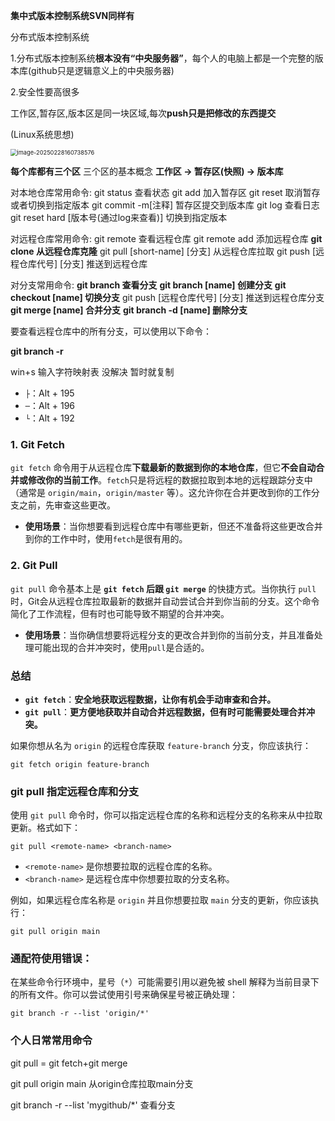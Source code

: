 **集中式版本控制系统SVN同样有**

分布式版本控制系统

1.分布式版本控制系统**根本没有“中央服务器”**，每个人的电脑上都是一个完整的版本库(github只是逻辑意义上的中央服务器)

2.安全性要高很多



工作区,暂存区,版本区是同一块区域,每次**push只是把修改的东西提交**

(Linux系统思想)



<img src="C:\Users\pqy\AppData\Roaming\Typora\typora-user-images\image-20250228160738576.png" alt="image-20250228160738576" style="zoom: 66%;" />

**每个库都有三个区**
三个区的基本概念
**工作区 -> 暂存区(快照) -> 版本库**

对本地仓库常用命令:
git status 								查看状态
git add										加入暂存区
git reset									取消暂存或者切换到指定版本
git commit  -m[注释]				暂存区提交到版本库
git log										查看日志
git reset hard [版本号(通过log来查看)]			切换到指定版本

对远程仓库常用命令:
git remote													查看远程仓库
git remote add											添加远程仓库
**git clone 													从远程仓库克隆**
git pull	[short-name]	[分支]				从远程仓库拉取
git push	[远程仓库代号]	[分支]		推送到远程仓库

对分支常用命令:
**git branch										查看分支**
**git branch	[name]						创建分支**
**git checkout 	[name]						切换分支**
git push	[远程仓库代号]	[分支]			推送到远程仓库分支
**git merge	[name]						合并分支**
**git branch	-d	[name]					删除分支**



要查看远程仓库中的所有分支，可以使用以下命令：

**git branch -r**

win+s 输入字符映射表 没解决 暂时就复制

- `├`：Alt + 195
- `─`：Alt + 196
- `└`：Alt + 192



### 1. **Git Fetch**

`git fetch` 命令用于从远程仓库**下载最新的数据到你的本地仓库**，但它**不会自动合并或修改你的当前工作**。`fetch`只是将远程的数据拉取到本地的远程跟踪分支中（通常是 `origin/main`，`origin/master` 等）。这允许你在合并更改到你的工作分支之前，先审查这些更改。

- **使用场景**：当你想要看到远程仓库中有哪些更新，但还不准备将这些更改合并到你的工作中时，使用`fetch`是很有用的。

### 2. **Git Pull**

`git pull` 命令基本上是 **`git fetch` 后跟 `git merge`** 的快捷方式。当你执行 `pull` 时，Git会从远程仓库拉取最新的数据并自动尝试合并到你当前的分支。这个命令简化了工作流程，但有时也可能导致不期望的合并冲突。

- **使用场景**：当你确信想要将远程分支的更改合并到你的当前分支，并且准备处理可能出现的合并冲突时，使用`pull`是合适的。

### 总结

- **`git fetch`**：**安全地获取远程数据，让你有机会手动审查和合并。**
- **`git pull`**：**更方便地获取并自动合并远程数据，但有时可能需要处理合并冲突。**

如果你想从名为 `origin` 的远程仓库获取 `feature-branch` 分支，你应该执行：

```
git fetch origin feature-branch
```





###  git pull 指定远程仓库和分支

使用 `git pull` 命令时，你可以指定远程仓库的名称和远程分支的名称来从中拉取更新。格式如下：

```
git pull <remote-name> <branch-name>
```

- `<remote-name>` 是你想要拉取的远程仓库的名称。
- `<branch-name>` 是远程仓库中你想要拉取的分支名称。

例如，如果远程仓库名称是 `origin` 并且你想要拉取 `main` 分支的更新，你应该执行：

```
git pull origin main
```



### **通配符使用错误**：

 在某些命令行环境中，星号（`*`）可能需要引用以避免被 shell 解释为当前目录下的所有文件。你可以尝试使用引号来确保星号被正确处理：

```
git branch -r --list 'origin/*'
```









### 个人日常常用命令

git  pull = git fetch+git merge

git pull origin main							从origin仓库拉取main分支



git branch -r --list 'mygithub/*' 		查看分支



